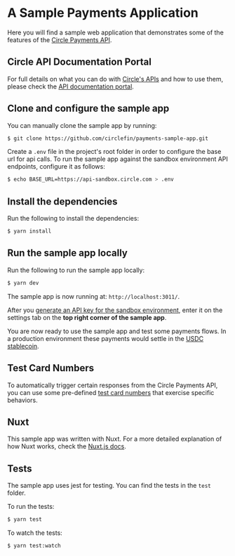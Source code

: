 # A Sample Payments Application

Here you will find a sample web application that demonstrates some of the features of the [Circle Payments API](https://www.circle.com/payments-api).

## Circle API Documentation Portal

For full details on what you can do with [Circle's APIs](https://www.circle.com/developers) and how to use them, please check the [API documentation portal](https://developers.circle.com).

## Clone and configure the sample app

You can manually clone the sample app by running:

```bash
$ git clone https://github.com/circlefin/payments-sample-app.git
```

Create a `.env` file in the project's root folder in order to configure the base url for api calls. To run the sample app against the sandbox environment API endpoints, configure it as follows:

```bash
$ echo BASE_URL=https://api-sandbox.circle.com > .env
```

## Install the dependencies

Run the following to install the dependencies:

``` bash
$ yarn install
```

## Run the sample app locally

Run the following to run the sample app locally:

``` bash
$ yarn dev
```

The sample app is now running at: `http://localhost:3011/`.

After you [generate an API key for the sandbox environment](https://developers.circle.com/docs/getting-started-with-the-circle-apis#section-api-keys), enter it on the settings tab on the **top right corner of the sample app**.

You are now ready to use the sample app and test some payments flows. In a production environment these payments would settle in the [USDC stablecoin](https://www.circle.com/en/usdc).

## Test Card Numbers

To automatically trigger certain responses from the Circle Payments API, you can use some pre-defined [test card numbers](https://developers.circle.com/docs/test-card-numbers) that exercise specific behaviors.

## Nuxt

This sample app was written with Nuxt. For a more detailed explanation of how Nuxt works, check the [Nuxt.js docs](https://nuxtjs.org).

## Tests

The sample app uses jest for testing. You can find the tests in the `test` folder.

To run the tests:

``` bash
$ yarn test
```

To watch the tests:

``` bash
$ yarn test:watch
```
